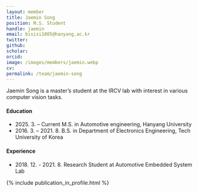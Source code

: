 ```yaml
---
layout: member
title: Jaemin Song
position: M.S. Student
handle: jaemin
email: bisisi1005@hanyang.ac.kr
twitter: 
github: 
scholar: 
orcid: 
image: /images/members/jaemin.webp
cv: 
permalink: /team/jaemin-song
---
```


Jaemin Song is a master’s student at the IRCV lab with interest in various computer vision tasks.


#### Education

<ul class="chronological">
  <li><span>2025. 3. – Current</span> M.S. in Automotive engineering, Hanyang University</li>
  <li><span>2016. 3. – 2021. 8.</span> B.S. in Department of Electronics Engineering, Tech University of Korea</li>
  
</ul>

#### Experience

<ul class="chronological">
  <li><span>2018. 12. - 2021. 8.</span> Research Student at Automotive Embedded System Lab</li>
  
</ul>

{% include publication_in_profile.html %}
